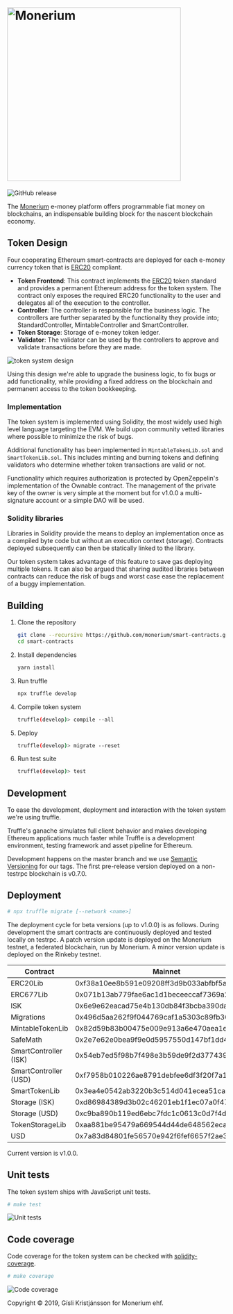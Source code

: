 # <img src="docs/logo.svg" alt="Monerium" width="400px">

![GitHub release](https://img.shields.io/github/release/monerium/smart-contracts.svg)

The [Monerium](https://monerium.com) e-money platform offers programmable fiat money on blockchains, an indispensable building block for the nascent blockchain economy.

## Token Design

Four cooperating Ethereum smart-contracts are deployed for each e-money currency token that is [ERC20](https://github.com/ethereum/EIPs/issues/20) compliant.

* **Token Frontend**: This contract implements the [ERC20](https://github.com/ethereum/EIPs/issues/20) token standard and provides a permanent Ethereum address for the token system. The contract only exposes the required ERC20 functionality to the user and delegates all of the execution to the controller.
* **Controller**: The controller is responsible for the business logic. The controllers are further separated by the functionality they provide into; StandardController, MintableController and SmartController. 
* **Token Storage**: Storage of e-money token ledger.
* **Validator**: The validator can be used by the controllers to approve and validate transactions before they are made.

![token system design](docs/contracts.jpg)

Using this design we're able to upgrade the business logic, to fix bugs or add functionality, while providing a fixed address on the blockchain and permanent access to the token bookkeeping.

### Implementation

The token system is implemented using Solidity, the most widely used high level language targeting the EVM. We build upon community vetted libraries where possible to minimize the risk of bugs.

Additional functionality has been implemented in `MintableTokenLib.sol` and `SmartTokenLib.sol`. This includes minting and burning tokens and defining validators who determine whether token transactions are valid or not.

Functionality which requires authorization is protected by OpenZeppelin's implementation of the Ownable contract. The management of the private key of the owner is very simple at the moment but for v1.0.0 a multi-signature account or a simple DAO will be used.

### Solidity libraries

Libraries in Solidity provide the means to deploy an implementation once as a compiled byte code but without an execution context (storage). Contracts deployed subsequently can then be statically linked to the library.

Our token system takes advantage of this feature to save gas deploying multiple tokens. It can also be argued that sharing audited libraries between contracts can reduce the risk of bugs and worst case ease the replacement of a buggy implementation.

## Building

1. Clone the repository

    ```sh
    git clone --recursive https://github.com/monerium/smart-contracts.git
    cd smart-contracts
    ```

2. Install dependencies

    ```sh
    yarn install
    ```

3. Run truffle

    ```sh
    npx truffle develop
    ```

4. Compile token system

    ```sh
    truffle(develop)> compile --all
    ```

5. Deploy

    ```sh
    truffle(develop)> migrate --reset
    ```

6. Run test suite

    ```sh
    truffle(develop)> test
    ```

## Development

To ease the development, deployment and interaction with the token system we're using truffle.

Truffle's ganache simulates full client behavior and makes developing Ethereum applications much faster while Truffle is a development environment, testing framework and asset pipeline for Ethereum.

Development happens on the master branch and we use [Semantic Versioning](http://semver.org) for our tags. The first pre-release version deployed on a non-testrpc blockchain is v0.7.0.


## Deployment

```sh
# npx truffle migrate [--network <name>]
```

The deployment cycle for beta versions (up to v1.0.0) is as follows. During development the smart contracts are continuously deployed and tested locally on testrpc. A patch version update is deployed on the Monerium testnet, a federated blockchain, run by Monerium. A minor version update is deployed on the Rinkeby testnet.


| Contract               | Mainnet																		  | Rinkeby 																	 | Ropsten                                    |
|------------------------|----------------------------------------------|--------------------------------------------|--------------------------------------------|
| ERC20Lib               |0xf38a10ee8b591e09208ff3d9b033abfbf5a6bf9c		| 0xc5fe215f75a51026d26c82d9395fd2445773e9ef | 0xe28884ed5bd43e3f9f1dd733d254c9f5c6f983d2 |
| ERC677Lib              |0x071b13ab779fae6ac1d1beceeccaf7369a251036		| 0x4fa7901ce06da9ceb62245a1f8668e5e53955de9 | 0x95f066a44a8261ff91393664b0e8a19118e63ba3 |
| ISK                    |0x6e9e62eacad75e4b130db84f3bcba390dac47944		| 0x67b0b35e14702de6ad59fcd54a736af5a4d02786 | 0x7ba92741bf2a568abc6f1d3413c58c6e0244f8fd |
| Migrations             |0x496d5aa262f9f044769caf1a5303c89fb36adeef		| 0x8fbf69c5cfd9d7c22fbd4cac527368c89f7463b1 | 0x39ad1ad871787ba4b3df5b8ac3d81b2c9b7c6290 |
| MintableTokenLib       |0x82d59b83b00475e009e913a6e470aea1e2dcc451		| 0xd612b0298bc1559c925a037898f984ed0de7c679 | 0xb46605f088fdd4547250351c84500f2925c89a85 |
| SafeMath               |0x2e7e62e0bea9f9e0d5957550d147bf1dd4580880		| 0xf0f0147ecdc7d97d13a035ae61b57ac3c7032099 | 0x9de2debd521aabdbc48ccd2acea45a7a6b995f55 |
| SmartController (ISK)  |0x54eb7ed5f98b7f498e3b59de9f2d3774394f42a7		| 0x892b247bfb55e7b3687a8fc5439ccd3b5bed5493 | 0x6196d618d97d01645c1fd03a0748800da16efbf3 |
| SmartController (USD)  |0xf7958b010226ae8791debfee6df3f20f7a13b623		| 0xc6be039602ca7ef785225340cf271247e300abaf | 0x042b24bb81660cf6b3db649aa0596e69e5174a81 |
| SmartTokenLib          |0x3ea4e0542ab3220b3c514d041ecea51ca93baa9b		| 0xc40fa2522cd0ac1634c3341d7e64683d0c0150d9 | 0x2d72003cccf633dfd1966df8c5c19129e30cd9fd |
| Storage (ISK)          |0xd86984389d3b02c46201eb1f1ec07a0f47b403fa		| 0x48b2b9955d6935dcba488ed51c4e63ad799f096b | 0xd3bfe8fcf6926ecf33562667b7882ecc5a62b755 |
| Storage (USD)          |0xc9ba890b119ed6ebc7fdc1c0613c0d7f4d7307a6		| 0xf1ae3eb708d8263c8b817e2dabe8f9fc0654991b | 0x57f1b40baf4d5708a15fea71e06841897cd2d262 |
| TokenStorageLib        |0xaa881be95479a669544d44de648562eca10b8762		| 0xd1188031e60c72c48379c7fc0aa609e0bdcd1362 | 0x0121490da48b5fe099be3542176219a2a32ebabd |
| USD                    |0x7a83d84801fe56570e942f6fef6657f2ae3ebdd6		| 0xe82f47e10979db5a9a9497c84477a0e94d1bc742 | 0x3231cb76718cdef2155fc47b5286d82e6eda273f |

Current version is v1.0.0.

## Unit tests

The token system ships with JavaScript unit tests.

```sh
# make test
```

![Unit tests](docs/test-suite.png)


## Code coverage

Code coverage for the token system can be checked with [solidity-coverage](https://github.com/sc-forks/solidity-coverage).

```sh
# make coverage
```

![Code coverage](docs/code-coverage.png)

Copyright &copy; 2019, Gísli Kristjánsson for Monerium ehf.
